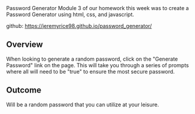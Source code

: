 <head>Password Generator</head>
Module 3 of our homework this week was to create a Password Generator using html, css, and javascript.

github: https://jeremyrice98.github.io/password_generator/

<h2>Overview</h2>

When looking to generate a random password, click on the "Generate Password" link on the page. This will take you through a series of prompts where all will need to be "true" to ensure the most secure password.

<h2>Outcome</h2>

Will be a random password that you can utilize at your leisure.



